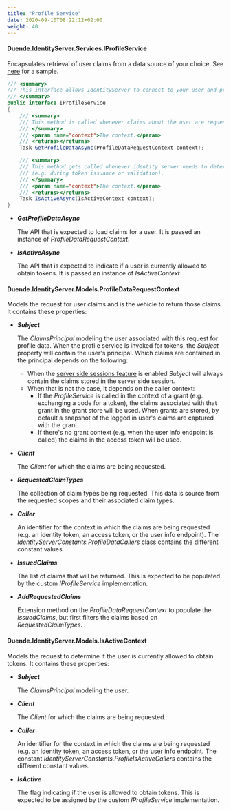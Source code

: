 ```yaml
---
title: "Profile Service"
date: 2020-09-10T08:22:12+02:00
weight: 40
---
```


#### Duende.IdentityServer.Services.IProfileService

Encapsulates retrieval of user claims from a data source of your choice. See [here](/identityserver/v7/samples/ui#custom-profile-service) for a sample.

```cs
/// <summary>
/// This interface allows IdentityServer to connect to your user and profile store.
/// </summary>
public interface IProfileService
{
    /// <summary>
    /// This method is called whenever claims about the user are requested (e.g. during token creation or via the userinfo endpoint)
    /// </summary>
    /// <param name="context">The context.</param>
    /// <returns></returns>
    Task GetProfileDataAsync(ProfileDataRequestContext context);

    /// <summary>
    /// This method gets called whenever identity server needs to determine if the user is valid or active (e.g. if the user's account has been deactivated since they logged in).
    /// (e.g. during token issuance or validation).
    /// </summary>
    /// <param name="context">The context.</param>
    /// <returns></returns>
    Task IsActiveAsync(IsActiveContext context);
}
```

* ***GetProfileDataAsync***
    
    The API that is expected to load claims for a user. It is passed an instance of *ProfileDataRequestContext*.

* ***IsActiveAsync***
    
    The API that is expected to indicate if a user is currently allowed to obtain tokens. It is passed an instance of *IsActiveContext*.

#### Duende.IdentityServer.Models.ProfileDataRequestContext

Models the request for user claims and is the vehicle to return those claims. It contains these properties:

* ***Subject***
    
    The *ClaimsPrincipal* modeling the user associated with this request for profile data. When the profile service is invoked for tokens, the *Subject* property will contain the user's principal. Which claims are contained in the principal depends on the following:

    - When the [server side sessions feature](../../ui/server_side_sessions) is enabled _Subject_ will always contain the claims stored in the server side session.
    - When that is not the case, it depends on the caller context:
        - If the _ProfileService_ is called in the context of a grant (e.g. exchanging a code for a token), the claims associated with that grant in the grant store will be used. When grants are stored, by default a snapshot of the logged in user's claims are captured with the grant.
        - If there's no grant context (e.g. when the user info endpoint is called) the claims in the access token will be used.

* ***Client***
    
    The *Client* for which the claims are being requested.

* ***RequestedClaimTypes***
    
    The collection of claim types being requested. This data is source from the requested scopes and their associated claim types.

* ***Caller***
    
    An identifier for the context in which the claims are being requested (e.g. an identity token, an access token, or the user info endpoint). The *IdentityServerConstants.ProfileDataCallers* class contains the different constant values.

* ***IssuedClaims***

    The list of claims that will be returned. This is expected to be populated by the custom *IProfileService* implementation.

* ***AddRequestedClaims***

    Extension method on the *ProfileDataRequestContext* to populate the *IssuedClaims*, but first filters the claims based on *RequestedClaimTypes*.

#### Duende.IdentityServer.Models.IsActiveContext

Models the request to determine if the user is currently allowed to obtain tokens. It contains these properties:

* ***Subject***
    
    The *ClaimsPrincipal* modeling the user.

* ***Client***
    
    The *Client* for which the claims are being requested.

* ***Caller***
    
    An identifier for the context in which the claims are being requested (e.g. an identity token, an access token, or the user info endpoint. The constant *IdentityServerConstants.ProfileIsActiveCallers* contains the different constant values.

* ***IsActive***
    
    The flag indicating if the user is allowed to obtain tokens. This is expected to be assigned by the custom *IProfileService* implementation.
